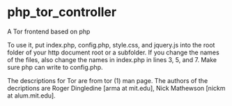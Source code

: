# php_tor_controller

A Tor frontend based on php

To use it, put index.php, config.php, style.css, and jquery.js into the root folder of your http document root or a subfolder. If you change the names of the files, also change the names in index.php in lines 3, 5, and 7. Make sure php can write to config.php.

The descriptions for Tor are from tor (1) man page. The authors of the decriptions are Roger Dingledine [arma at mit.edu], Nick Mathewson [nickm at alum.mit.edu].
